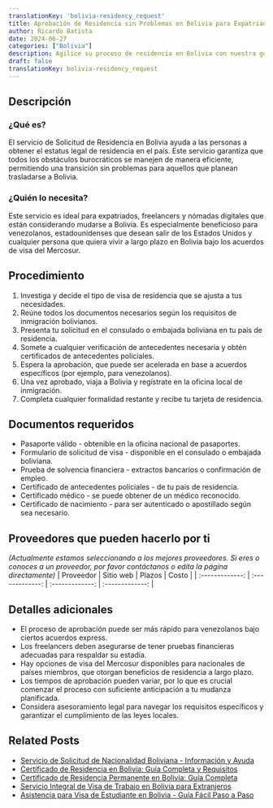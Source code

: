 ```yaml
---
translationKey: 'bolivia-residency_request'
title: Aprobación de Residencia sin Problemas en Bolivia para Expatriados
author: Ricardo Batista
date: 2024-06-27
categories: ["Bolivia"]
description: Agilice su proceso de residencia en Bolivia con nuestra guía experta. Servicio rápido y eficiente para una reubicación sin contratiempos.
draft: false
translationKey: bolivia-residency_request
---
```


## Descripción
### ¿Qué es?
El servicio de Solicitud de Residencia en Bolivia ayuda a las personas a obtener el estatus legal de residencia en el país. Este servicio garantiza que todos los obstáculos burocráticos se manejen de manera eficiente, permitiendo una transición sin problemas para aquellos que planean trasladarse a Bolivia.

### ¿Quién lo necesita?
Este servicio es ideal para expatriados, freelancers y nómadas digitales que están considerando mudarse a Bolivia. Es especialmente beneficioso para venezolanos, estadounidenses que desean salir de los Estados Unidos y cualquier persona que quiera vivir a largo plazo en Bolivia bajo los acuerdos de visa del Mercosur.

## Procedimiento

1. Investiga y decide el tipo de visa de residencia que se ajusta a tus necesidades.
2. Reúne todos los documentos necesarios según los requisitos de inmigración bolivianos.
3. Presenta tu solicitud en el consulado o embajada boliviana en tu país de residencia.
4. Somete a cualquier verificación de antecedentes necesaria y obtén certificados de antecedentes policiales.
5. Espera la aprobación, que puede ser acelerada en base a acuerdos específicos (por ejemplo, para venezolanos).
6. Una vez aprobado, viaja a Bolivia y regístrate en la oficina local de inmigración.
7. Completa cualquier formalidad restante y recibe tu tarjeta de residencia.

## Documentos requeridos

- Pasaporte válido - obtenible en la oficina nacional de pasaportes.
- Formulario de solicitud de visa - disponible en el consulado o embajada boliviana.
- Prueba de solvencia financiera - extractos bancarios o confirmación de empleo.
- Certificado de antecedentes policiales - de tu país de residencia.
- Certificado médico - se puede obtener de un médico reconocido.
- Certificado de nacimiento - para ser autenticado o apostillado según sea necesario.

## Proveedores que pueden hacerlo por ti
_(Actualmente estamos seleccionando a los mejores proveedores. Si eres o conoces a un proveedor, por favor contáctanos o edita la página directamente)_
| Proveedor        |     Sitio web     |     Plazos    |       Costo      |
| :-------------: | :-------------: |  :-------------: | :-------------: |

## Detalles adicionales

- El proceso de aprobación puede ser más rápido para venezolanos bajo ciertos acuerdos express.
- Los freelancers deben asegurarse de tener pruebas financieras adecuadas para respaldar su estadía.
- Hay opciones de visa del Mercosur disponibles para nacionales de países miembros, que otorgan beneficios de residencia a largo plazo.
- Los tiempos de aprobación pueden variar, por lo que es crucial comenzar el proceso con suficiente anticipación a tu mudanza planificada.
- Considera asesoramiento legal para navegar los requisitos específicos y garantizar el cumplimiento de las leyes locales.


## Related Posts

- [Servicio de Solicitud de Nacionalidad Boliviana - Información y Ayuda](https://tramitit.com/es/guides/bolivia/solicitud_de_nacionalidad/)
- [Certificado de Residencia en Bolivia: Guía Completa y Requisitos](https://tramitit.com/es/guides/bolivia/certificado_de_residencia/)
- [Certificado de Residencia Permanente en Bolivia: Guía Completa](https://tramitit.com/es/guides/bolivia/certificado_de_residencia_permanente/)
- [Servicio Integral de Visa de Trabajo en Bolivia para Extranjeros](https://tramitit.com/es/guides/bolivia/solicitud_de_visa_de_trabajo/)
- [Asistencia para Visa de Estudiante en Bolivia - Guía Fácil Paso a Paso](https://tramitit.com/es/guides/bolivia/solicitud_de_visa_de_estudiante/)